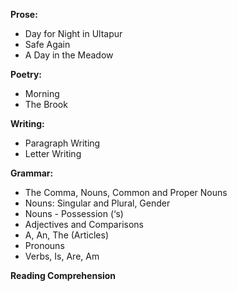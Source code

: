 
__Prose:__

- Day for Night in Ultapur
- Safe Again
- A Day in the Meadow

__Poetry:__

- Morning
- The Brook

__Writing:__

- Paragraph Writing
- Letter Writing

__Grammar:__

- The Comma, Nouns, Common and Proper Nouns
- Nouns: Singular and Plural, Gender
- Nouns - Possession (‘s)
- Adjectives and Comparisons
- A, An, The (Articles)
- Pronouns
- Verbs, Is, Are, Am

__Reading Comprehension__